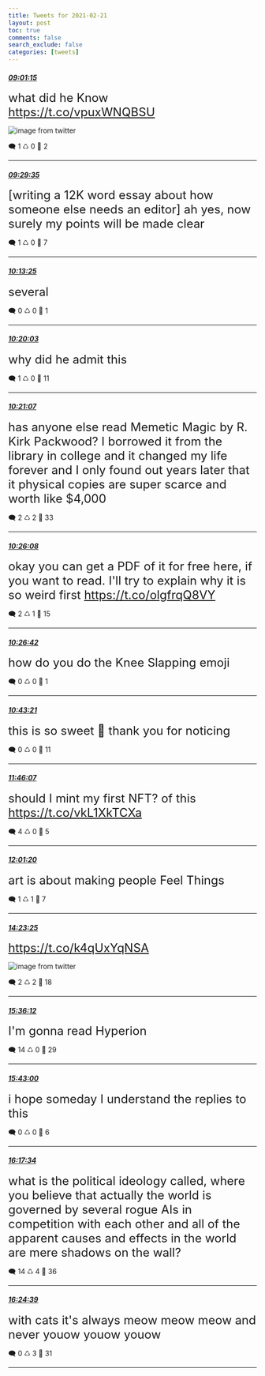 ```yaml
---
title: Tweets for 2021-02-21
layout: post
toc: true
comments: false
search_exclude: false
categories: [tweets]
---
```



#### <a href = "https://twitter.com/deepfates/status/1363519160395784193">*09:01:15*</a>

<font size="5">what did he Know  https://t.co/vpuxWNQBSU</font>

![image from twitter](/images/Euwxcp2VkAI7W_q.jpg)


🗨️ 1 ♺ 0 🤍  2   

---
    
#### <a href = "https://twitter.com/deepfates/status/1363526289043296259">*09:29:35*</a>

<font size="5">[writing a 12K word essay about how someone else needs an editor]  ah yes, now surely my points will be made clear</font>



🗨️ 1 ♺ 0 🤍  7   

---
    
#### <a href = "https://twitter.com/deepfates/status/1363537321883095041">*10:13:25*</a>

<font size="5">several</font>



🗨️ 0 ♺ 0 🤍  1   

---
    
#### <a href = "https://twitter.com/deepfates/status/1363538993183293442">*10:20:03*</a>

<font size="5">why did he admit this</font>



🗨️ 1 ♺ 0 🤍  11   

---
    
#### <a href = "https://twitter.com/deepfates/status/1363539258837884928">*10:21:07*</a>

<font size="5">has anyone else read Memetic Magic by R. Kirk Packwood? I borrowed it from the library in college and it changed my life forever and I only found out years later that it physical copies are super scarce and worth like $4,000</font>



🗨️ 2 ♺ 2 🤍  33   

---
    
#### <a href = "https://twitter.com/deepfates/status/1363540520614592513">*10:26:08*</a>

<font size="5">okay you can get a PDF of it for free here, if you want to read. I'll try to explain why it is so weird first  https://t.co/olgfrqQ8VY</font>



🗨️ 2 ♺ 1 🤍  15   

---
    
#### <a href = "https://twitter.com/deepfates/status/1363540664986726400">*10:26:42*</a>

<font size="5">how do you do the Knee Slapping emoji</font>



🗨️ 0 ♺ 0 🤍  1   

---
    
#### <a href = "https://twitter.com/deepfates/status/1363544856908361731">*10:43:21*</a>

<font size="5">this is so sweet 🤗 thank you for noticing</font>



🗨️ 0 ♺ 0 🤍  11   

---
    
#### <a href = "https://twitter.com/deepfates/status/1363560651709247490">*11:46:07*</a>

<font size="5">should I mint my first NFT? of this  https://t.co/vkL1XkTCXa</font>



🗨️ 4 ♺ 0 🤍  5   

---
    
#### <a href = "https://twitter.com/deepfates/status/1363564481289228290">*12:01:20*</a>

<font size="5">art is about making people Feel Things</font>



🗨️ 1 ♺ 1 🤍  7   

---
    
#### <a href = "https://twitter.com/deepfates/status/1363600237894377474">*14:23:25*</a>

<font size="5"> https://t.co/k4qUxYqNSA</font>

![image from twitter](/images/Eux7L9UVgAEtnb6.jpg)


🗨️ 2 ♺ 2 🤍  18   

---
    
#### <a href = "https://twitter.com/deepfates/status/1363618554285711364">*15:36:12*</a>

<font size="5">I'm gonna read Hyperion</font>



🗨️ 14 ♺ 0 🤍  29   

---
    
#### <a href = "https://twitter.com/deepfates/status/1363620263552638976">*15:43:00*</a>

<font size="5">i hope someday I understand the replies to this</font>



🗨️ 0 ♺ 0 🤍  6   

---
    
#### <a href = "https://twitter.com/deepfates/status/1363628962954371073">*16:17:34*</a>

<font size="5">what is the political ideology called, where you believe that actually the world is governed by several rogue AIs in competition with each other and all of the apparent causes and effects in the world are mere shadows on the wall?</font>



🗨️ 14 ♺ 4 🤍  36   

---
    
#### <a href = "https://twitter.com/deepfates/status/1363630746460516354">*16:24:39*</a>

<font size="5">with cats it's always meow meow meow and never youow youow youow</font>



🗨️ 0 ♺ 3 🤍  31   

---
    
            

